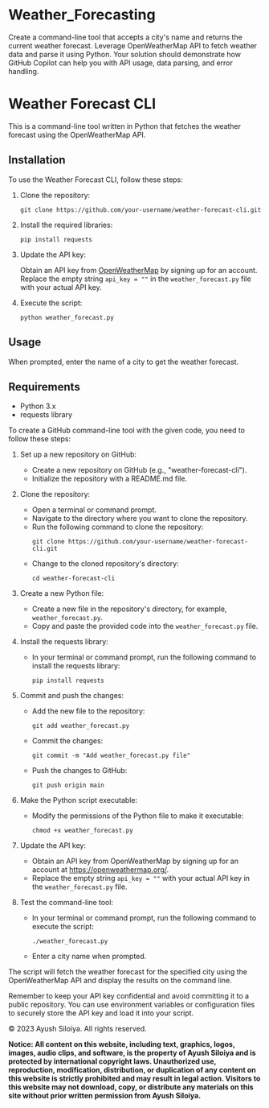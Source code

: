 # Weather_Forecasting
Create a command-line tool that accepts a city's name and returns the current weather forecast. Leverage OpenWeatherMap API to fetch weather data and parse it using Python. Your solution should demonstrate how GitHub Copilot can help you with API usage, data parsing, and error handling.
<!DOCTYPE html>
<html>
<body>
  <h1>Weather Forecast CLI</h1>

  <p>This is a command-line tool written in Python that fetches the weather forecast using the OpenWeatherMap API.</p>

  <h2>Installation</h2>

  <p>To use the Weather Forecast CLI, follow these steps:</p>

  <ol>
    <li>Clone the repository:</li>
    <pre><code>git clone https://github.com/your-username/weather-forecast-cli.git</code></pre>
    <li>Install the required libraries:</li>
    <pre><code>pip install requests</code></pre>
    <li>Update the API key:</li>
    <p>Obtain an API key from <a href="https://openweathermap.org/" target="_blank">OpenWeatherMap</a> by signing up for an account. Replace the empty string <code>api_key = ""</code> in the <code>weather_forecast.py</code> file with your actual API key.</p>
    <li>Execute the script:</li>
    <pre><code>python weather_forecast.py</code></pre>
  </ol>

  <h2>Usage</h2>

  <p>When prompted, enter the name of a city to get the weather forecast.</p>

  <h2>Requirements</h2>

  <ul>
    <li>Python 3.x</li>
    <li>requests library</li>
  </ul>
To create a GitHub command-line tool with the given code, you need to follow these steps:

1. Set up a new repository on GitHub: 
   - Create a new repository on GitHub (e.g., "weather-forecast-cli").
   - Initialize the repository with a README.md file.

2. Clone the repository:
   - Open a terminal or command prompt.
   - Navigate to the directory where you want to clone the repository.
   - Run the following command to clone the repository:
     ```
     git clone https://github.com/your-username/weather-forecast-cli.git
     ```
   - Change to the cloned repository's directory:
     ```
     cd weather-forecast-cli
     ```

3. Create a new Python file:
   - Create a new file in the repository's directory, for example, `weather_forecast.py`.
   - Copy and paste the provided code into the `weather_forecast.py` file.

4. Install the requests library:
   - In your terminal or command prompt, run the following command to install the requests library:
     ```
     pip install requests
     ```

5. Commit and push the changes:
   - Add the new file to the repository:
     ```
     git add weather_forecast.py
     ```
   - Commit the changes:
     ```
     git commit -m "Add weather_forecast.py file"
     ```
   - Push the changes to GitHub:
     ```
     git push origin main
     ```

6. Make the Python script executable:
   - Modify the permissions of the Python file to make it executable:
     ```
     chmod +x weather_forecast.py
     ```

7. Update the API key:
   - Obtain an API key from OpenWeatherMap by signing up for an account at https://openweathermap.org/.
   - Replace the empty string `api_key = ""` with your actual API key in the `weather_forecast.py` file.

8. Test the command-line tool:
   - In your terminal or command prompt, run the following command to execute the script:
     ```
     ./weather_forecast.py
     ```
   - Enter a city name when prompted.

The script will fetch the weather forecast for the specified city using the OpenWeatherMap API and display the results on the command line.

Remember to keep your API key confidential and avoid committing it to a public repository. You can use environment variables or configuration files to securely store the API key and load it into your script.
 <br>
  <footer>
    <p>&copy; 2023 Ayush Siloiya. All rights reserved.</p>
  <p> <b>  
Notice: All content on this website, including text, graphics, logos, images, audio clips, and software, is the property of Ayush Siloiya and is protected by international copyright laws. Unauthorized use, reproduction, modification, distribution, or duplication of any content on this website is strictly prohibited and may result in legal action. Visitors to this website may not download, copy, or distribute any materials on this site without prior written permission from Ayush Siloiya.
    </b> </p>
  </footer>
  </body>
</html>
